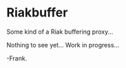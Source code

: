 Riakbuffer
==========

Some kind of a Riak buffering proxy...

Nothing to see yet... Work in progress...

-Frank.
